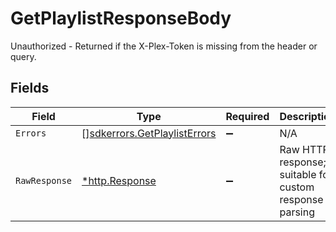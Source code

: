 # GetPlaylistResponseBody

Unauthorized - Returned if the X-Plex-Token is missing from the header or query.


## Fields

| Field                                                                        | Type                                                                         | Required                                                                     | Description                                                                  |
| ---------------------------------------------------------------------------- | ---------------------------------------------------------------------------- | ---------------------------------------------------------------------------- | ---------------------------------------------------------------------------- |
| `Errors`                                                                     | [][sdkerrors.GetPlaylistErrors](../../models/sdkerrors/getplaylisterrors.md) | :heavy_minus_sign:                                                           | N/A                                                                          |
| `RawResponse`                                                                | [*http.Response](https://pkg.go.dev/net/http#Response)                       | :heavy_minus_sign:                                                           | Raw HTTP response; suitable for custom response parsing                      |